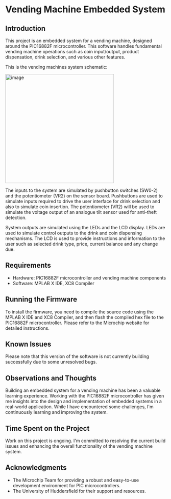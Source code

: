 # Vending Machine Embedded System

## Introduction
This project is an embedded system for a vending machine, designed around the PIC16882F microcontroller. This software handles fundamental vending machine operations such as coin input/output, product dispensation, drink selection, and various other features.

This is the vending machines system schematic:

<img width="340" alt="image" src="https://github.com/regX1/vending-machine/assets/98269264/d1ff4668-9abe-4062-b399-a61e8933ef83">

The inputs to the system are simulated by pushbutton switches (SW0-2) and the potentiometer (VR2) on the sensor board. Pushbuttons are used to simulate inputs required to drive the user interface for drink selection and also to simulate coin insertion. The potentiometer (VR2) will be used to simulate the voltage output of an analogue tilt sensor used for anti-theft detection. 

System outputs are simulated using the LEDs and the LCD display. LEDs are used to simulate control outputs to the drink and coin dispensing mechanisms. The LCD is used to provide instructions and information to the user such as selected drink type, price, current balance and any change due. 

## Requirements
- Hardware: PIC16882F microcontroller and vending machine components
- Software: MPLAB X IDE, XC8 Compiler

## Running the Firmware
To install the firmware, you need to compile the source code using the MPLAB X IDE and XC8 Compiler, and then flash the compiled hex file to the PIC16882F microcontroller. Please refer to the Microchip website for detailed instructions.

## Known Issues
Please note that this version of the software is not currently building successfully due to some unresolved bugs.

## Observations and Thoughts
Building an embedded system for a vending machine has been a valuable learning experience. Working with the PIC16882F microcontroller has given me insights into the design and implementation of embedded systems in a real-world application. While I have encountered some challenges, I'm continuously learning and improving the system.

## Time Spent on the Project
Work on this project is ongoing. I'm committed to resolving the current build issues and enhancing the overall functionality of the vending machine system.

## Acknowledgments

- The Microchip Team for providing a robust and easy-to-use development environment for PIC microcontrollers.
- The University of Huddersfield for their support and resources.

